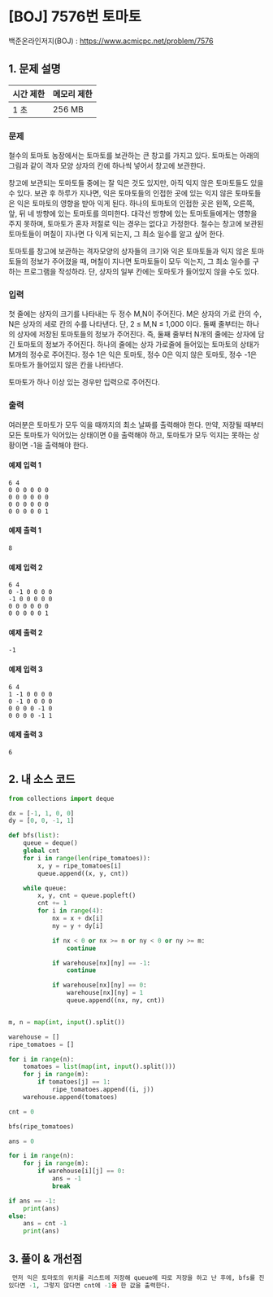 # [BOJ] 7576번 토마토

백준온라인저지(BOJ) :  https://www.acmicpc.net/problem/7576



## 1. 문제 설명

| 시간 제한 | 메모리 제한 | 
| :-------- | :---------- |
| 1 초      | 256 MB      | 

### 문제
철수의 토마토 농장에서는 토마토를 보관하는 큰 창고를 가지고 있다. 토마토는 아래의 그림과 같이 격자 모양 상자의 칸에 하나씩 넣어서 창고에 보관한다.



창고에 보관되는 토마토들 중에는 잘 익은 것도 있지만, 아직 익지 않은 토마토들도 있을 수 있다. 보관 후 하루가 지나면, 익은 토마토들의 인접한 곳에 있는 익지 않은 토마토들은 익은 토마토의 영향을 받아 익게 된다. 하나의 토마토의 인접한 곳은 왼쪽, 오른쪽, 앞, 뒤 네 방향에 있는 토마토를 의미한다. 대각선 방향에 있는 토마토들에게는 영향을 주지 못하며, 토마토가 혼자 저절로 익는 경우는 없다고 가정한다. 철수는 창고에 보관된 토마토들이 며칠이 지나면 다 익게 되는지, 그 최소 일수를 알고 싶어 한다.

토마토를 창고에 보관하는 격자모양의 상자들의 크기와 익은 토마토들과 익지 않은 토마토들의 정보가 주어졌을 때, 며칠이 지나면 토마토들이 모두 익는지, 그 최소 일수를 구하는 프로그램을 작성하라. 단, 상자의 일부 칸에는 토마토가 들어있지 않을 수도 있다.


### 입력

첫 줄에는 상자의 크기를 나타내는 두 정수 M,N이 주어진다. M은 상자의 가로 칸의 수, N은 상자의 세로 칸의 수를 나타낸다. 단, 2 ≤ M,N ≤ 1,000 이다. 둘째 줄부터는 하나의 상자에 저장된 토마토들의 정보가 주어진다. 즉, 둘째 줄부터 N개의 줄에는 상자에 담긴 토마토의 정보가 주어진다. 하나의 줄에는 상자 가로줄에 들어있는 토마토의 상태가 M개의 정수로 주어진다. 정수 1은 익은 토마토, 정수 0은 익지 않은 토마토, 정수 -1은 토마토가 들어있지 않은 칸을 나타낸다.

토마토가 하나 이상 있는 경우만 입력으로 주어진다.

### 출력

여러분은 토마토가 모두 익을 때까지의 최소 날짜를 출력해야 한다. 만약, 저장될 때부터 모든 토마토가 익어있는 상태이면 0을 출력해야 하고, 토마토가 모두 익지는 못하는 상황이면 -1을 출력해야 한다.


#### 예제 입력 1

```
6 4
0 0 0 0 0 0
0 0 0 0 0 0
0 0 0 0 0 0
0 0 0 0 0 1
```

#### 예제 출력 1

```
8
```

#### 예제 입력 2

```
6 4
0 -1 0 0 0 0
-1 0 0 0 0 0
0 0 0 0 0 0
0 0 0 0 0 1
```

#### 예제 출력 2

```
-1
```

#### 예제 입력 3

```
6 4
1 -1 0 0 0 0
0 -1 0 0 0 0
0 0 0 0 -1 0
0 0 0 0 -1 1
```

#### 예제 출력 3

```
6
```


## 2. 내 소스 코드

```python
from collections import deque

dx = [-1, 1, 0, 0]
dy = [0, 0, -1, 1]

def bfs(list):
    queue = deque()
    global cnt
    for i in range(len(ripe_tomatoes)):
        x, y = ripe_tomatoes[i]
        queue.append((x, y, cnt))

    while queue:
        x, y, cnt = queue.popleft()
        cnt += 1
        for i in range(4):
            nx = x + dx[i]
            ny = y + dy[i]

            if nx < 0 or nx >= n or ny < 0 or ny >= m:
                continue

            if warehouse[nx][ny] == -1:
                continue

            if warehouse[nx][ny] == 0:
                warehouse[nx][ny] = 1
                queue.append((nx, ny, cnt))


m, n = map(int, input().split())

warehouse = []
ripe_tomatoes = []

for i in range(n):
    tomatoes = list(map(int, input().split()))
    for j in range(m):
        if tomatoes[j] == 1:
            ripe_tomatoes.append((i, j))
    warehouse.append(tomatoes)

cnt = 0

bfs(ripe_tomatoes)

ans = 0

for i in range(n):
    for j in range(m):
        if warehouse[i][j] == 0:
            ans = -1
            break

if ans == -1:
    print(ans)
else:
    ans = cnt -1
    print(ans)
```



## 3. 풀이 & 개선점

```python
 먼저 익은 토마토의 위치를 리스트에 저장해 queue에 따로 저장을 하고 난 후에, bfs를 진행해나가면 풀 수 있었다. bfs가 실행되고 나서 0이
있다면 -1, 그렇지 않다면 cnt에 -1을 한 값을 출력한다.
```